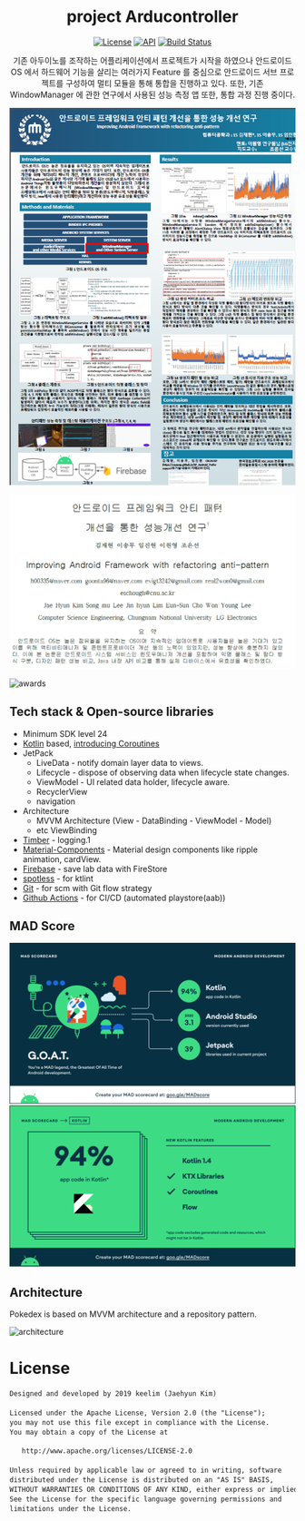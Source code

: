 <h1 align="center">project Arducontroller</h1>

<p align="center">
  <a href="https://opensource.org/licenses/Apache-2.0"><img alt="License" src="https://img.shields.io/badge/License-Apache%202.0-blue.svg"/></a>
  <a href="https://android-arsenal.com/api?level=24"><img alt="API" src="https://img.shields.io/badge/API-24%2B-brightgreen.svg?style=flat"/></a>
  <a href="https://github.com/keelim/project_ArduController/actions"><img alt="Build Status" src="https://github.com/keelim/project_ArduController/actions/workflows/android.yml/badge.svg"/></a> 
</p>
<p align="center">  
기존 아두이노를 조작하는 어플리케이션에서 프로젝트가 시작을 하였으나 안드로이드 OS 에서 하드웨어 기능을 살리는 여러가지 Feature 를 중심으로 안드로이드 서브 프로젝트를 구성하여 멀티 모듈을 통해 통합을 진행하고 있다. 또한, 기존 WindowManager 에 관한 연구에서 사용된 성능 측정 앱 또한, 통합 과정 진행 중이다.
</p>


![poster](previews/Poster.png)

![Paper](previews/Paper.png)

![awards](https://computer.cnu.ac.kr/_attach/image/editor_image/2021/02/KfcWKoXMuvTFzBhaPRdG.JPG)

## Tech stack & Open-source libraries
- Minimum SDK level 24
- [Kotlin](https://kotlinlang.org/) based, [introducing Coroutines](https://github.com/Kotlin/kotlinx.coroutines) 
- JetPack
  - LiveData - notify domain layer data to views.
  - Lifecycle - dispose of observing data when lifecycle state changes.
  - ViewModel - UI related data holder, lifecycle aware.
  - RecyclerView 
  - navigation 
- Architecture
  - MVVM Architecture (View - DataBinding - ViewModel - Model)
  - etc ViewBinding
- [Timber](https://github.com/JakeWharton/timber) - logging.1
- [Material-Components](https://github.com/material-components/material-components-android) - Material design components like ripple animation, cardView.
- [Firebase](https://firebase.google.com/) - save lab data with FireStore 
- [spotless](https://github.com/diffplug/spotless) - for ktlint
- [Git](https://git-scm.com/) - for scm with Git flow strategy
- [Github Actions](https://docs.github.com/en/actions) - for CI/CD (automated playstore(aab))

## MAD Score
![summary](previews/summary.png)
![kotlin](previews/kotlin.png)


## Architecture
Pokedex is based on MVVM architecture and a repository pattern.

![architecture](https://user-images.githubusercontent.com/24237865/77502018-f7d36000-6e9c-11ea-92b0-1097240c8689.png)

# License
```xml
Designed and developed by 2019 keelim (Jaehyun Kim)

Licensed under the Apache License, Version 2.0 (the "License");
you may not use this file except in compliance with the License.
You may obtain a copy of the License at

   http://www.apache.org/licenses/LICENSE-2.0

Unless required by applicable law or agreed to in writing, software
distributed under the License is distributed on an "AS IS" BASIS,
WITHOUT WARRANTIES OR CONDITIONS OF ANY KIND, either express or implied.
See the License for the specific language governing permissions and
limitations under the License.
```
